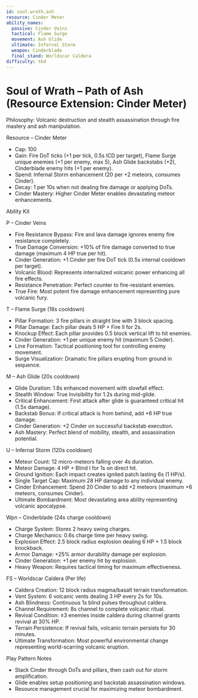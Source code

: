 ```yaml
---
id: soul.wrath.ash
resource: Cinder Meter
ability_names:
  passive: Cinder Veins
  tactical: Flame Surge
  movement: Ash Glide
  ultimate: Infernal Storm
  weapon: Cinderblade
  final_stand: Worldscar Caldera
difficulty: tbd
---
```


# Soul of Wrath – Path of Ash (Resource Extension: Cinder Meter)

Philosophy: Volcanic destruction and stealth assassination through fire mastery and ash manipulation.

Resource – Cinder Meter
- Cap: 100
- Gain: Fire DoT ticks (+1 per tick, 0.5s ICD per target), Flame Surge unique enemies (+1 per enemy, max 5), Ash Glide backstabs (+2), Cinderblade enemy hits (+1 per enemy).
- Spend: Infernal Storm enhancement (20 per +2 meteors, consumes Cinder).
- Decay: 1 per 10s when not dealing fire damage or applying DoTs.
- Cinder Mastery: Higher Cinder Meter enables devastating meteor enhancements.

Ability Kit

P – Cinder Veins
- Fire Resistance Bypass: Fire and lava damage ignores enemy fire resistance completely.
- True Damage Conversion: +10% of fire damage converted to true damage (maximum 4 HP true per hit).
- Cinder Generation: +1 Cinder per fire DoT tick (0.5s internal cooldown per target).
- Volcanic Blood: Represents internalized volcanic power enhancing all fire effects.
- Resistance Penetration: Perfect counter to fire-resistant enemies.
- True Fire: Most potent fire damage enhancement representing pure volcanic fury.

T – Flame Surge (18s cooldown)
- Pillar Formation: 3 fire pillars in straight line with 3 block spacing.
- Pillar Damage: Each pillar deals 5 HP + Fire II for 2s.
- Knockup Effect: Each pillar provides 0.5 block vertical lift to hit enemies.
- Cinder Generation: +1 per unique enemy hit (maximum 5 Cinder).
- Line Formation: Tactical positioning tool for controlling enemy movement.
- Surge Visualization: Dramatic fire pillars erupting from ground in sequence.

M – Ash Glide (20s cooldown)
- Glide Duration: 1.8s enhanced movement with slowfall effect.
- Stealth Window: True Invisibility for 1.2s during mid-glide.
- Critical Enhancement: First attack after glide is guaranteed critical hit (1.5x damage).
- Backstab Bonus: If critical attack is from behind, add +6 HP true damage.
- Cinder Generation: +2 Cinder on successful backstab execution.
- Ash Mastery: Perfect blend of mobility, stealth, and assassination potential.

U – Infernal Storm (120s cooldown)
- Meteor Count: 12 micro-meteors falling over 4s duration.
- Meteor Damage: 4 HP + Blind I for 1s on direct hit.
- Ground Ignition: Each impact creates ignited patch lasting 6s (1 HP/s).
- Single Target Cap: Maximum 28 HP damage to any individual enemy.
- Cinder Enhancement: Spend 20 Cinder to add +2 meteors (maximum +6 meteors, consumes Cinder).
- Ultimate Bombardment: Most devastating area ability representing volcanic apocalypse.

Wpn – Cinderblade (24s charge cooldown)
- Charge System: Stores 2 heavy swing charges.
- Charge Mechanics: 0.6s charge time per heavy swing.
- Explosion Effect: 2.5 block radius explosion dealing 6 HP + 1.5 block knockback.
- Armor Damage: +25% armor durability damage per explosion.
- Cinder Generation: +1 per enemy hit by explosion.
- Heavy Weapon: Requires tactical timing for maximum effectiveness.

FS – Worldscar Caldera (Per life)
- Caldera Creation: 12 block radius magma/basalt terrain transformation.
- Vent System: 6 volcanic vents dealing 3 HP every 2s for 10s.
- Ash Blindness: Continuous 1s blind pulses throughout caldera.
- Channel Requirement: 8s channel to complete volcanic ritual.
- Revival Condition: ≥3 enemies inside caldera during channel grants revival at 30% HP.
- Terrain Persistence: If revival fails, volcanic terrain persists for 30 minutes.
- Ultimate Transformation: Most powerful environmental change representing world-scarring volcanic eruption.

Play Pattern Notes
- Stack Cinder through DoTs and pillars, then cash out for storm amplification.
- Glide enables setup positioning and backstab assassination windows.
- Resource management crucial for maximizing meteor bombardment.
